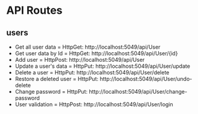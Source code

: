 # API Routes 

## users
- Get all user data = HttpGet: http://localhost:5049/api/User
- Get user data by Id = HttpGet: http://localhost:5049/api/User/{id}
- Add user = HttpPost: http://localhost:5049/api/User
- Update a user's data = HttpPut: http://localhost:5049/api/User/update
- Delete a user = HttpPut: http://localhost:5049/api/User/delete
- Restore a deleted user = HttpPut: http://localhost:5049/api/User/undo-delete
- Change password = HttpPut: http://localhost:5049/api/User/change-password
- User validation = HttpPost: http://localhost:5049/api/User/login